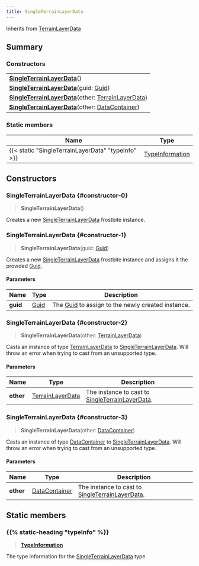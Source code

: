 ```yaml
---
title: SingleTerrainLayerData
---
```


Inherits from [TerrainLayerData](/vext/ref/fb/terrainlayerdata)

## Summary

### Constructors

|  |
| --- |
| **[SingleTerrainLayerData](#constructor-0)**() |
| **[SingleTerrainLayerData](#constructor-1)**(guid: [Guid](/vext/ref/shared/type/guid)) |
| **[SingleTerrainLayerData](#constructor-2)**(other: [TerrainLayerData](/vext/ref/fb/terrainlayerdata)) |
| **[SingleTerrainLayerData](#constructor-3)**(other: [DataContainer](/vext/ref/shared/type/datacontainer)) |

### Static members

| Name | Type |
| ---- | ---- |
| {{< static "SingleTerrainLayerData" "typeInfo" >}} | [TypeInformation](/vext/ref/shared/type/typeinformation) |

## Constructors

### SingleTerrainLayerData {#constructor-0}

> **SingleTerrainLayerData**()

Creates a new [SingleTerrainLayerData](/vext/ref/fb/singleterrainlayerdata) frostbite instance.

### SingleTerrainLayerData {#constructor-1}

> **SingleTerrainLayerData**(guid: [Guid](/vext/ref/shared/type/guid))

Creates a new [SingleTerrainLayerData](/vext/ref/fb/singleterrainlayerdata) frostbite instance and assigns it the provided [Guid](/vext/ref/shared/type/guid).

#### Parameters

| Name | Type | Description |
| ---- | ---- | ----------- |
| **guid** | [Guid](/vext/ref/shared/type/guid) | The [Guid](/vext/ref/shared/type/guid) to assign to the newly created instance. |

### SingleTerrainLayerData {#constructor-2}

> **SingleTerrainLayerData**(other: [TerrainLayerData](/vext/ref/fb/terrainlayerdata))

Casts an instance of type [TerrainLayerData](/vext/ref/fb/terrainlayerdata) to [SingleTerrainLayerData](/vext/ref/fb/singleterrainlayerdata). Will throw an error when trying to cast from an unsupported type.

#### Parameters

| Name | Type | Description |
| ---- | ---- | ----------- |
| **other** | [TerrainLayerData](/vext/ref/fb/terrainlayerdata) | The instance to cast to [SingleTerrainLayerData](/vext/ref/fb/singleterrainlayerdata). |

### SingleTerrainLayerData {#constructor-3}

> **SingleTerrainLayerData**(other: [DataContainer](/vext/ref/shared/type/datacontainer))

Casts an instance of type [DataContainer](/vext/ref/shared/type/datacontainer) to [SingleTerrainLayerData](/vext/ref/fb/singleterrainlayerdata). Will throw an error when trying to cast from an unsupported type.

#### Parameters

| Name | Type | Description |
| ---- | ---- | ----------- |
| **other** | [DataContainer](/vext/ref/shared/type/datacontainer) | The instance to cast to [SingleTerrainLayerData](/vext/ref/fb/singleterrainlayerdata). |

## Static members

### {{% static-heading "typeInfo" %}}

> **[TypeInformation](/vext/ref/shared/type/typeinformation)**

The type information for the [SingleTerrainLayerData](/vext/ref/fb/singleterrainlayerdata) type.

